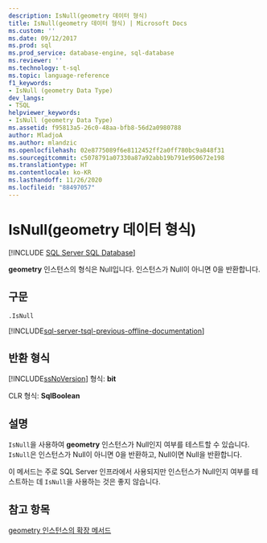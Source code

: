 ```yaml
---
description: IsNull(geometry 데이터 형식)
title: IsNull(geometry 데이터 형식) | Microsoft Docs
ms.custom: ''
ms.date: 09/12/2017
ms.prod: sql
ms.prod_service: database-engine, sql-database
ms.reviewer: ''
ms.technology: t-sql
ms.topic: language-reference
f1_keywords:
- IsNull (geometry Data Type)
dev_langs:
- TSQL
helpviewer_keywords:
- IsNull (geometry Data Type)
ms.assetid: f95813a5-26c0-48aa-bfb8-56d2a0980788
author: MladjoA
ms.author: mlandzic
ms.openlocfilehash: 02e8775089f6e8112452ff2a0ff780bc9a848f31
ms.sourcegitcommit: c5078791a07330a87a92abb19b791e950672e198
ms.translationtype: HT
ms.contentlocale: ko-KR
ms.lasthandoff: 11/26/2020
ms.locfileid: "88497057"
---
```

# <a name="isnull-geometry-data-type"></a>IsNull(geometry 데이터 형식)
[!INCLUDE [SQL Server SQL Database](../../includes/applies-to-version/sql-asdb.md)]

**geometry** 인스턴스의 형식은 Null입니다. 인스턴스가 Null이 아니면 0을 반환합니다.
  
## <a name="syntax"></a>구문  
  
```  
.IsNull  
```  
  
[!INCLUDE[sql-server-tsql-previous-offline-documentation](../../includes/sql-server-tsql-previous-offline-documentation.md)]

## <a name="return-types"></a>반환 형식
 [!INCLUDE[ssNoVersion](../../includes/ssnoversion-md.md)] 형식: **bit**  
  
 CLR 형식: **SqlBoolean**  
  
## <a name="remarks"></a>설명  
 `IsNull`을 사용하여 **geometry** 인스턴스가 Null인지 여부를 테스트할 수 있습니다. `IsNull`은 인스턴스가 Null이 아니면 0을 반환하고, Null이면 Null을 반환합니다.  
  
 이 메서드는 주로 SQL Server 인프라에서 사용되지만 인스턴스가 Null인지 여부를 테스트하는 데 `IsNull`을 사용하는 것은 좋지 않습니다.  
  

## <a name="see-also"></a>참고 항목  
 [geometry 인스턴스의 확장 메서드](../../t-sql/spatial-geometry/extended-methods-on-geometry-instances.md)  
  
  

